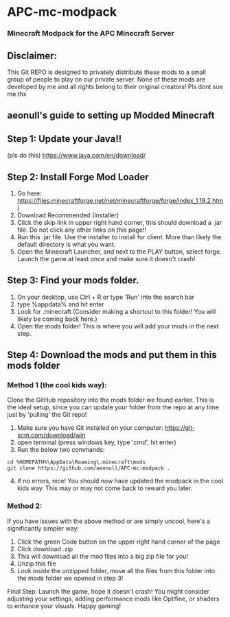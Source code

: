 # APC-mc-modpack
### Minecraft Modpack for the APC Minecraft Server

## Disclaimer:
This Git REPO is designed to privately distribute these mods to a small group of people to play on our private server. 
None of these mods are developed by me and all rights belong to their original creators! Pls dont sue me thx

## aeonull's guide to setting up Modded Minecraft

## Step 1: Update your Java!!
(pls do this)
https://www.java.com/en/download/

## Step 2: Install Forge Mod Loader
1. Go here: https://files.minecraftforge.net/net/minecraftforge/forge/index_1.19.2.html
2. Download Recommended (Installer)
3. Click the skip link in upper right hand corner, this should download a .jar file. Do not click any other links on this page!!
4. Run this .jar file. Use the installer to install for client. More than likely the default directory is what you want.
5. Open the Minecraft Launcher, and next to the PLAY button, select forge. Launch the game at least once and make sure it doesn't crash!

## Step 3: Find your mods folder.
1. On your desktop, use Ctrl + R or type 'Run' into the search bar
2. type %appdata% and hit enter
3. Look for .minecraft
(Consider making a shortcut to this folder! You will likely be coming back here.)
4. Open the mods folder! This is where you will add your mods in the next step.

## Step 4: Download the mods and put them in this mods folder


### Method 1 (the cool kids way):
Clone the GitHub repository into the mods folder we found earlier. This is the ideal setup, since you can update your folder from the repo at any time just by 'pulling' the Git repo!

1. Make sure you have Git installed on your computer: 
https://git-scm.com/download/win
2. open terminal (press windows key, type 'cmd', hit enter)
3. Run the below two commands:
```
cd %HOMEPATH%\AppData\Roaming\.minecraft\mods
git clone https://github.com/aeonull/APC-mc-modpack .
```
4. If no errors, nice! You should now have updated the modpack in the cool kids way. This may or may not come back to reward you later.



### Method 2:
If you have issues with the above method or are simply uncool, here's a significantly simpler way:
1. Click the green Code button on the upper right hand corner of the page
2. Click download .zip
3. This will download all the mod files into a big zip file for you!
4. Unzip this file
5. Look inside the unzipped folder, move all the files from this folder into the mods folder we opened in step 3!

Final Step: Launch the game, hope it doesn't crash! You might consider adjusting your settings, adding performance mods like Optifine, or shaders to enhance your visuals. Happy gaming!
